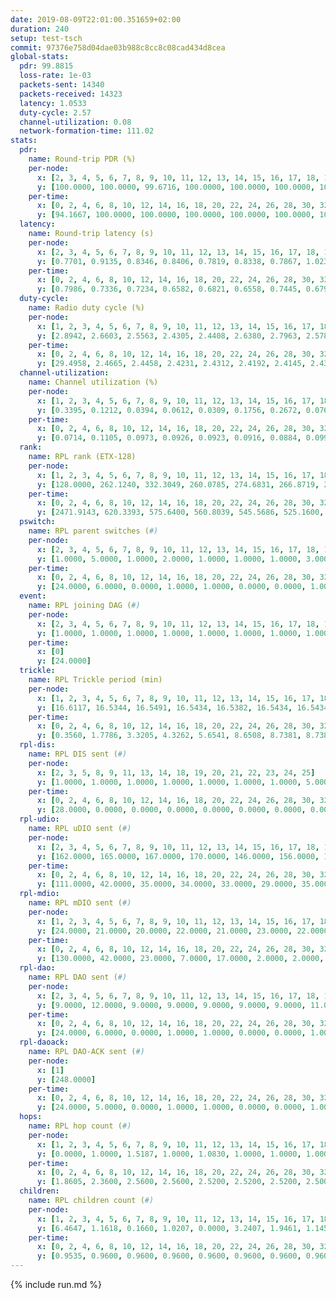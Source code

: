 ```yaml
---
date: 2019-08-09T22:01:00.351659+02:00
duration: 240
setup: test-tsch
commit: 97376e758d04dae03b988c8cc8c08cad434d8cea
global-stats:
  pdr: 99.8815
  loss-rate: 1e-03
  packets-sent: 14340
  packets-received: 14323
  latency: 1.0533
  duty-cycle: 2.57
  channel-utilization: 0.08
  network-formation-time: 111.02
stats:
  pdr:
    name: Round-trip PDR (%)
    per-node:
      x: [2, 3, 4, 5, 6, 7, 8, 9, 10, 11, 12, 13, 14, 15, 16, 17, 18, 19, 20, 21, 22, 23, 24, 25]
      y: [100.0000, 100.0000, 99.6716, 100.0000, 100.0000, 100.0000, 100.0000, 100.0000, 100.0000, 100.0000, 99.2661, 100.0000, 99.8294, 99.8319, 100.0000, 99.8236, 99.6700, 99.8371, 100.0000, 99.8179, 99.8395, 100.0000, 99.6759, 99.8342]
    per-time:
      x: [0, 2, 4, 6, 8, 10, 12, 14, 16, 18, 20, 22, 24, 26, 28, 30, 32, 34, 36, 38, 40, 42, 44, 46, 48, 50, 52, 54, 56, 58, 60, 62, 64, 66, 68, 70, 72, 74, 76, 78, 80, 82, 84, 86, 88, 90, 92, 94, 96, 98, 100, 102, 104, 106, 108, 110, 112, 114, 116, 118, 120, 122, 124, 126, 128, 130, 132, 134, 136, 138, 140, 142, 144, 146, 148, 150, 152, 154, 156, 158, 160, 162, 164, 166, 168, 170, 172, 174, 176, 178, 180, 182, 184, 186, 188, 190, 192, 194, 196, 198, 200, 202, 204, 206, 208, 210, 212, 214, 216, 218, 220, 222, 224, 226, 228, 230, 232, 234, 236, 238, 240]
      y: [94.1667, 100.0000, 100.0000, 100.0000, 100.0000, 100.0000, 100.0000, 100.0000, 100.0000, 99.1667, 100.0000, 100.0000, 99.1597, 100.0000, 99.1667, 100.0000, 100.0000, 100.0000, 100.0000, 100.0000, 100.0000, 100.0000, 100.0000, 100.0000, 100.0000, 100.0000, 99.1597, 100.0000, 100.0000, 99.1667, 100.0000, 100.0000, 100.0000, 100.0000, 100.0000, 100.0000, 100.0000, 100.0000, 100.0000, 100.0000, 100.0000, 100.0000, 100.0000, 100.0000, 100.0000, 100.0000, 100.0000, 100.0000, 100.0000, 100.0000, 100.0000, 100.0000, 100.0000, 100.0000, 100.0000, 100.0000, 100.0000, 99.1667, 100.0000, 100.0000, 100.0000, 100.0000, 100.0000, 100.0000, 100.0000, 100.0000, 100.0000, 100.0000, 100.0000, 99.1667, 100.0000, 100.0000, 100.0000, 100.0000, 100.0000, 100.0000, 100.0000, 100.0000, 100.0000, 100.0000, 100.0000, 100.0000, 100.0000, 100.0000, 100.0000, 100.0000, 98.3333, 100.0000, 100.0000, 100.0000, 100.0000, 100.0000, 100.0000, 100.0000, 100.0000, 100.0000, 100.0000, 100.0000, 100.0000, 100.0000, 100.0000, 100.0000, 100.0000, 100.0000, 100.0000, 100.0000, 100.0000, 100.0000, 100.0000, 100.0000, 100.0000, 100.0000, 99.1667, 100.0000, 100.0000, 100.0000, 100.0000, 100.0000, 100.0000, 100.0000, null]
  latency:
    name: Round-trip latency (s)
    per-node:
      x: [2, 3, 4, 5, 6, 7, 8, 9, 10, 11, 12, 13, 14, 15, 16, 17, 18, 19, 20, 21, 22, 23, 24, 25]
      y: [0.7701, 0.9135, 0.8346, 0.8406, 0.7819, 0.8338, 0.7867, 1.0230, 0.9308, 1.0319, 0.9351, 1.0027, 1.1180, 0.9874, 1.0571, 1.0560, 1.1310, 1.2371, 1.1733, 1.3463, 1.3826, 1.3352, 1.2963, 1.4754]
    per-time:
      x: [0, 2, 4, 6, 8, 10, 12, 14, 16, 18, 20, 22, 24, 26, 28, 30, 32, 34, 36, 38, 40, 42, 44, 46, 48, 50, 52, 54, 56, 58, 60, 62, 64, 66, 68, 70, 72, 74, 76, 78, 80, 82, 84, 86, 88, 90, 92, 94, 96, 98, 100, 102, 104, 106, 108, 110, 112, 114, 116, 118, 120, 122, 124, 126, 128, 130, 132, 134, 136, 138, 140, 142, 144, 146, 148, 150, 152, 154, 156, 158, 160, 162, 164, 166, 168, 170, 172, 174, 176, 178, 180, 182, 184, 186, 188, 190, 192, 194, 196, 198, 200, 202, 204, 206, 208, 210, 212, 214, 216, 218, 220, 222, 224, 226, 228, 230, 232, 234, 236, 238, 240]
      y: [0.7986, 0.7336, 0.7234, 0.6582, 0.6821, 0.6558, 0.7445, 0.6790, 0.6483, 0.6607, 0.6293, 0.6899, 0.6746, 0.6540, 0.6947, 0.7025, 0.6601, 0.6757, 0.6865, 0.6447, 0.6065, 0.6075, 0.5881, 0.5871, 0.5814, 0.6282, 0.6546, 0.6055, 0.6174, 0.6871, 0.5590, 0.6189, 0.5908, 0.6110, 0.6046, 0.6244, 0.6764, 0.5637, 0.6033, 0.5884, 0.6315, 0.6765, 0.6678, 0.6894, 0.6603, 0.6475, 0.6392, 0.7944, 0.8512, 0.7058, 0.5852, 0.6451, 0.6725, 1.0878, 1.0584, 0.8295, 0.8311, 0.6002, 0.6869, 1.1980, 1.4141, 1.2284, 0.9240, 0.8161, 0.7787, 1.1552, 1.5259, 1.4429, 1.3652, 1.1623, 0.9043, 1.2192, 1.5478, 1.5170, 1.4973, 1.4497, 1.2941, 1.3864, 1.5261, 1.5240, 1.5336, 1.5206, 1.4274, 1.5028, 1.5184, 1.4842, 1.5302, 1.5101, 1.4938, 1.4983, 1.5029, 1.4904, 1.5167, 1.4674, 1.5024, 1.5123, 1.4760, 1.4927, 1.4707, 1.4564, 1.4621, 1.5123, 1.5426, 1.4867, 1.4859, 1.4859, 1.5415, 1.5125, 1.4758, 1.4649, 1.5204, 1.4767, 1.4820, 1.5056, 1.4854, 1.5485, 1.4863, 1.4805, 1.5126, 1.4794, null]
  duty-cycle:
    name: Radio duty cycle (%)
    per-node:
      x: [1, 2, 3, 4, 5, 6, 7, 8, 9, 10, 11, 12, 13, 14, 15, 16, 17, 18, 19, 20, 21, 22, 23, 24, 25]
      y: [2.8942, 2.6603, 2.5563, 2.4305, 2.4408, 2.6380, 2.7963, 2.5788, 2.4767, 2.3553, 2.5532, 2.5042, 2.5431, 2.3627, 2.5272, 2.6437, 2.6538, 2.7777, 2.6591, 2.6062, 2.6047, 2.9044, 2.7961, 2.9001, 2.7101]
    per-time:
      x: [0, 2, 4, 6, 8, 10, 12, 14, 16, 18, 20, 22, 24, 26, 28, 30, 32, 34, 36, 38, 40, 42, 44, 46, 48, 50, 52, 54, 56, 58, 60, 62, 64, 66, 68, 70, 72, 74, 76, 78, 80, 82, 84, 86, 88, 90, 92, 94, 96, 98, 100, 102, 104, 106, 108, 110, 112, 114, 116, 118, 120, 122, 124, 126, 128, 130, 132, 134, 136, 138, 140, 142, 144, 146, 148, 150, 152, 154, 156, 158, 160, 162, 164, 166, 168, 170, 172, 174, 176, 178, 180, 182, 184, 186, 188, 190, 192, 194, 196, 198, 200, 202, 204, 206, 208, 210, 212, 214, 216, 218, 220, 222, 224, 226, 228, 230, 232, 234, 236, 238, 240]
      y: [29.4958, 2.4665, 2.4458, 2.4231, 2.4312, 2.4192, 2.4145, 2.4362, 2.4267, 2.4126, 2.4127, 2.4045, 2.4207, 2.4116, 2.4242, 2.4216, 2.4361, 2.4104, 2.4012, 2.4186, 2.4109, 2.3985, 2.4105, 2.4026, 2.3921, 2.4014, 2.4068, 2.4125, 2.4189, 2.4547, 2.3071, 2.3305, 2.3522, 2.4107, 2.4002, 2.3977, 2.3811, 2.3935, 2.3871, 2.4077, 2.4022, 2.4109, 2.3965, 2.4143, 2.4106, 2.4012, 2.3874, 2.4053, 2.3955, 2.4136, 2.4140, 2.3776, 2.3951, 2.3980, 2.4032, 2.3889, 2.3931, 2.3999, 2.3787, 2.3960, 2.3905, 2.3850, 2.3837, 2.3898, 2.4046, 2.3850, 2.3877, 2.3921, 2.3804, 2.3918, 2.3839, 2.3904, 2.3750, 2.3911, 2.3873, 2.3900, 2.3921, 2.3998, 2.3907, 2.3986, 2.3924, 2.3899, 2.3829, 2.3858, 2.3911, 2.3950, 2.3922, 2.3878, 2.3767, 2.3922, 2.3920, 2.3847, 2.3947, 2.3824, 2.3887, 2.3838, 2.3869, 2.3730, 2.3891, 2.3898, 2.3810, 2.3786, 2.3881, 2.3971, 2.3860, 2.3767, 2.3831, 2.3916, 2.3856, 2.3790, 2.3745, 2.3933, 2.3823, 2.3873, 2.3980, 2.3867, 2.3895, 2.3776, 2.3796, 2.3991, 2.3642]
  channel-utilization:
    name: Channel utilization (%)
    per-node:
      x: [1, 2, 3, 4, 5, 6, 7, 8, 9, 10, 11, 12, 13, 14, 15, 16, 17, 18, 19, 20, 21, 22, 23, 24, 25]
      y: [0.3395, 0.1212, 0.0394, 0.0612, 0.0309, 0.1756, 0.2672, 0.0767, 0.0432, 0.0455, 0.0350, 0.0710, 0.0462, 0.0522, 0.0393, 0.1053, 0.1297, 0.1019, 0.0517, 0.0479, 0.0421, 0.0338, 0.0319, 0.0317, 0.0334]
    per-time:
      x: [0, 2, 4, 6, 8, 10, 12, 14, 16, 18, 20, 22, 24, 26, 28, 30, 32, 34, 36, 38, 40, 42, 44, 46, 48, 50, 52, 54, 56, 58, 60, 62, 64, 66, 68, 70, 72, 74, 76, 78, 80, 82, 84, 86, 88, 90, 92, 94, 96, 98, 100, 102, 104, 106, 108, 110, 112, 114, 116, 118, 120, 122, 124, 126, 128, 130, 132, 134, 136, 138, 140, 142, 144, 146, 148, 150, 152, 154, 156, 158, 160, 162, 164, 166, 168, 170, 172, 174, 176, 178, 180, 182, 184, 186, 188, 190, 192, 194, 196, 198, 200, 202, 204, 206, 208, 210, 212, 214, 216, 218, 220, 222, 224, 226, 228, 230, 232, 234, 236, 238, 240]
      y: [0.0714, 0.1105, 0.0973, 0.0926, 0.0923, 0.0916, 0.0884, 0.0999, 0.0935, 0.0882, 0.0886, 0.0877, 0.0925, 0.0880, 0.0913, 0.0949, 0.0973, 0.0861, 0.0871, 0.0914, 0.0866, 0.0824, 0.0867, 0.0832, 0.0789, 0.0817, 0.0864, 0.0881, 0.0921, 0.1125, 0.0345, 0.0421, 0.0606, 0.0880, 0.0814, 0.0816, 0.0749, 0.0790, 0.0778, 0.0854, 0.0829, 0.0872, 0.0811, 0.0868, 0.0872, 0.0838, 0.0773, 0.0880, 0.0795, 0.0877, 0.0893, 0.0721, 0.0797, 0.0835, 0.0847, 0.0792, 0.0803, 0.0823, 0.0735, 0.0809, 0.0770, 0.0781, 0.0768, 0.0792, 0.0865, 0.0757, 0.0760, 0.0780, 0.0737, 0.0793, 0.0770, 0.0790, 0.0720, 0.0801, 0.0770, 0.0772, 0.0770, 0.0828, 0.0787, 0.0823, 0.0809, 0.0780, 0.0767, 0.0755, 0.0781, 0.0806, 0.0785, 0.0782, 0.0731, 0.0796, 0.0794, 0.0765, 0.0797, 0.0740, 0.0768, 0.0753, 0.0772, 0.0710, 0.0780, 0.0785, 0.0755, 0.0712, 0.0783, 0.0827, 0.0755, 0.0729, 0.0765, 0.0805, 0.0787, 0.0750, 0.0727, 0.0797, 0.0746, 0.0785, 0.0825, 0.0789, 0.0793, 0.0741, 0.0736, 0.0815, 0.0655]
  rank:
    name: RPL rank (ETX-128)
    per-node:
      x: [1, 2, 3, 4, 5, 6, 7, 8, 9, 10, 11, 12, 13, 14, 15, 16, 17, 18, 19, 20, 21, 22, 23, 24, 25]
      y: [128.0000, 262.1240, 332.3049, 260.0785, 274.6831, 266.8719, 271.3430, 269.0413, 412.3934, 415.2698, 425.6955, 395.6680, 440.1481, 522.1628, 433.2634, 470.9218, 458.7154, 777.6475, 576.2834, 575.7755, 852.5943, 606.9588, 661.6420, 655.7942, 679.3704]
    per-time:
      x: [0, 2, 4, 6, 8, 10, 12, 14, 16, 18, 20, 22, 24, 26, 28, 30, 32, 34, 36, 38, 40, 42, 44, 46, 48, 50, 52, 54, 56, 58, 60, 62, 64, 66, 68, 70, 72, 74, 76, 78, 80, 82, 84, 86, 88, 90, 92, 94, 96, 98, 100, 102, 104, 106, 108, 110, 112, 114, 116, 118, 120, 122, 124, 126, 128, 130, 132, 134, 136, 138, 140, 142, 144, 146, 148, 150, 152, 154, 156, 158, 160, 162, 164, 166, 168, 170, 172, 174, 176, 178, 180, 182, 184, 186, 188, 190, 192, 194, 196, 198, 200, 202, 204, 206, 208, 210, 212, 214, 216, 218, 220, 222, 224, 226, 228, 230, 232, 234, 236, 238, 240]
      y: [2471.9143, 620.3393, 575.6400, 560.8039, 545.5686, 525.1600, 520.1400, 518.5686, 502.7800, 487.2115, 489.4510, 484.1200, 493.1961, 478.8000, 470.1400, 475.5400, 482.6275, 475.3600, 475.9200, 472.8000, 465.5660, 455.2000, 452.6275, 441.6400, 435.6400, 434.2600, 440.4231, 444.8824, 451.3654, 502.3107, 515.3565, 513.7869, 502.2024, 433.6275, 427.5200, 426.5600, 425.3600, 424.4600, 428.1000, 431.9216, 427.9200, 426.8600, 424.0800, 427.4800, 426.7500, 426.7600, 423.9200, 425.9412, 427.8200, 428.8200, 442.5192, 438.7200, 434.2200, 435.8200, 438.3400, 434.4717, 428.3600, 431.2549, 417.6000, 419.0200, 417.2000, 416.2000, 411.8627, 416.3725, 423.3269, 413.3400, 412.4800, 411.4600, 410.2000, 412.7200, 417.5200, 421.1765, 418.3600, 419.6731, 423.7843, 412.7800, 423.1765, 418.8800, 421.4400, 420.5800, 418.7500, 420.1176, 412.7200, 411.2400, 411.5800, 415.8431, 414.6000, 418.4000, 413.2000, 422.8654, 413.9400, 416.6275, 420.4000, 423.2200, 416.3800, 417.6200, 415.4600, 420.2157, 415.0000, 417.1176, 411.6471, 408.3200, 404.5882, 405.8000, 404.6400, 405.0400, 407.9412, 399.3137, 396.6471, 394.8600, 393.3400, 393.8200, 393.6600, 397.6078, 400.7200, 400.9020, 400.7647, 400.4000, 400.4000, 402.2157, 402.8000]
  pswitch:
    name: RPL parent switches (#)
    per-node:
      x: [2, 3, 4, 5, 6, 7, 8, 9, 10, 11, 12, 13, 14, 15, 16, 17, 18, 19, 20, 21, 22, 23, 24, 25]
      y: [1.0000, 5.0000, 1.0000, 2.0000, 1.0000, 1.0000, 1.0000, 3.0000, 11.0000, 2.0000, 9.0000, 2.0000, 11.0000, 2.0000, 2.0000, 5.0000, 3.0000, 6.0000, 4.0000, 3.0000, 3.0000, 3.0000, 3.0000, 3.0000]
    per-time:
      x: [0, 2, 4, 6, 8, 10, 12, 14, 16, 18, 20, 22, 24, 26, 28, 30, 32, 34, 36, 38, 40, 42, 44, 46, 48, 50, 52, 54, 56, 58, 60, 62, 64, 66, 68, 70, 72, 74, 76, 78, 80, 82, 84, 86, 88, 90, 92, 94, 96, 98, 100, 102, 104, 106, 108, 110, 112, 114, 116, 118, 120, 122, 124, 126, 128, 130, 132, 134, 136, 138, 140, 142, 144, 146, 148, 150, 152, 154, 156, 158, 160, 162, 164, 166, 168, 170, 172, 174, 176, 178, 180, 182, 184, 186, 188, 190, 192, 194, 196, 198, 200, 202, 204, 206, 208, 210, 212, 214, 216, 218, 220, 222, 224, 226, 228, 230, 232, 234, 236, 238]
      y: [24.0000, 6.0000, 0.0000, 1.0000, 1.0000, 0.0000, 0.0000, 1.0000, 0.0000, 2.0000, 1.0000, 0.0000, 1.0000, 0.0000, 0.0000, 0.0000, 1.0000, 0.0000, 0.0000, 0.0000, 3.0000, 0.0000, 1.0000, 0.0000, 0.0000, 0.0000, 2.0000, 1.0000, 2.0000, 0.0000, 0.0000, 1.0000, 0.0000, 1.0000, 0.0000, 0.0000, 0.0000, 0.0000, 0.0000, 1.0000, 0.0000, 0.0000, 0.0000, 0.0000, 2.0000, 0.0000, 0.0000, 1.0000, 0.0000, 0.0000, 2.0000, 0.0000, 0.0000, 0.0000, 0.0000, 3.0000, 0.0000, 1.0000, 0.0000, 0.0000, 0.0000, 0.0000, 1.0000, 1.0000, 2.0000, 0.0000, 0.0000, 0.0000, 0.0000, 0.0000, 0.0000, 1.0000, 0.0000, 2.0000, 1.0000, 0.0000, 1.0000, 0.0000, 0.0000, 0.0000, 2.0000, 1.0000, 0.0000, 0.0000, 0.0000, 1.0000, 0.0000, 0.0000, 0.0000, 2.0000, 0.0000, 1.0000, 0.0000, 0.0000, 0.0000, 0.0000, 0.0000, 1.0000, 1.0000, 1.0000, 1.0000, 0.0000, 1.0000, 0.0000, 0.0000, 0.0000, 1.0000, 1.0000, 1.0000, 0.0000, 0.0000, 0.0000, 0.0000, 1.0000, 0.0000, 1.0000, 1.0000, 0.0000, 0.0000, 1.0000]
  event:
    name: RPL joining DAG (#)
    per-node:
      x: [2, 3, 4, 5, 6, 7, 8, 9, 10, 11, 12, 13, 14, 15, 16, 17, 18, 19, 20, 21, 22, 23, 24, 25]
      y: [1.0000, 1.0000, 1.0000, 1.0000, 1.0000, 1.0000, 1.0000, 1.0000, 1.0000, 1.0000, 1.0000, 1.0000, 1.0000, 1.0000, 1.0000, 1.0000, 1.0000, 1.0000, 1.0000, 1.0000, 1.0000, 1.0000, 1.0000, 1.0000]
    per-time:
      x: [0]
      y: [24.0000]
  trickle:
    name: RPL Trickle period (min)
    per-node:
      x: [1, 2, 3, 4, 5, 6, 7, 8, 9, 10, 11, 12, 13, 14, 15, 16, 17, 18, 19, 20, 21, 22, 23, 24, 25]
      y: [16.6117, 16.5344, 16.5491, 16.5434, 16.5382, 16.5434, 16.5434, 16.5338, 16.4794, 16.3038, 16.5017, 16.4372, 16.5329, 17.3295, 16.5377, 16.5332, 16.5236, 16.4797, 16.4918, 16.4838, 16.4797, 16.5332, 16.5472, 16.4837, 16.5472]
    per-time:
      x: [0, 2, 4, 6, 8, 10, 12, 14, 16, 18, 20, 22, 24, 26, 28, 30, 32, 34, 36, 38, 40, 42, 44, 46, 48, 50, 52, 54, 56, 58, 60, 62, 64, 66, 68, 70, 72, 74, 76, 78, 80, 82, 84, 86, 88, 90, 92, 94, 96, 98, 100, 102, 104, 106, 108, 110, 112, 114, 116, 118, 120, 122, 124, 126, 128, 130, 132, 134, 136, 138, 140, 142, 144, 146, 148, 150, 152, 154, 156, 158, 160, 162, 164, 166, 168, 170, 172, 174, 176, 178, 180, 182, 184, 186, 188, 190, 192, 194, 196, 198, 200, 202, 204, 206, 208, 210, 212, 214, 216, 218, 220, 222, 224, 226, 228, 230, 232, 234, 236, 238, 240]
      y: [0.3560, 1.7786, 3.3205, 4.3262, 5.6541, 8.6508, 8.7381, 8.7381, 8.7381, 15.7959, 17.4763, 17.4763, 17.4763, 17.4763, 17.4763, 17.4763, 17.4763, 17.4763, 17.4763, 17.4763, 17.4763, 17.4763, 17.4763, 17.4763, 17.4763, 17.4763, 17.4763, 17.4763, 17.4763, 17.4763, 17.4763, 17.4763, 17.4763, 17.4763, 17.4763, 17.4763, 17.4763, 17.4763, 17.4763, 17.4763, 17.4763, 17.4763, 17.4763, 17.4763, 17.4763, 17.4763, 17.4763, 17.4763, 17.4763, 17.4763, 17.4763, 17.4763, 17.4763, 17.4763, 17.4763, 17.4763, 17.4763, 17.4763, 17.4763, 17.4763, 17.4763, 17.4763, 17.4763, 17.4763, 17.4763, 17.4763, 17.4763, 17.4763, 17.4763, 17.4763, 17.4763, 17.4763, 17.4763, 17.4763, 17.4763, 17.4763, 17.4763, 17.4763, 17.4763, 17.4763, 17.4763, 17.4763, 17.4763, 17.4763, 17.4763, 17.4763, 17.4763, 17.4763, 17.4763, 17.4763, 17.4763, 17.4763, 17.4763, 17.4763, 17.4763, 17.4763, 17.4763, 17.4763, 17.4763, 17.4763, 17.4763, 17.4763, 17.4763, 17.4763, 17.4763, 17.4763, 17.4763, 17.4763, 17.4763, 17.4763, 17.4763, 17.4763, 17.4763, 17.4763, 17.4763, 17.4763, 17.4763, 17.4763, 17.4763, 17.4763, 17.4763]
  rpl-dis:
    name: RPL DIS sent (#)
    per-node:
      x: [2, 3, 5, 8, 9, 11, 13, 14, 18, 19, 20, 21, 22, 23, 24, 25]
      y: [1.0000, 1.0000, 1.0000, 1.0000, 1.0000, 1.0000, 1.0000, 5.0000, 1.0000, 3.0000, 2.0000, 2.0000, 4.0000, 2.0000, 4.0000, 2.0000]
    per-time:
      x: [0, 2, 4, 6, 8, 10, 12, 14, 16, 18, 20, 22, 24, 26, 28, 30, 32, 34, 36, 38, 40, 42, 44, 46, 48, 50, 52, 54, 56, 58, 60, 62, 64]
      y: [28.0000, 0.0000, 0.0000, 0.0000, 0.0000, 0.0000, 0.0000, 0.0000, 0.0000, 0.0000, 0.0000, 0.0000, 0.0000, 0.0000, 0.0000, 0.0000, 0.0000, 0.0000, 0.0000, 0.0000, 0.0000, 0.0000, 0.0000, 0.0000, 0.0000, 0.0000, 0.0000, 0.0000, 0.0000, 0.0000, 1.0000, 2.0000, 1.0000]
  rpl-udio:
    name: RPL uDIO sent (#)
    per-node:
      x: [2, 3, 4, 5, 6, 7, 8, 9, 10, 11, 12, 13, 14, 15, 16, 17, 18, 19, 20, 21, 22, 23, 24, 25]
      y: [162.0000, 165.0000, 167.0000, 170.0000, 146.0000, 156.0000, 163.0000, 172.0000, 172.0000, 167.0000, 161.0000, 170.0000, 179.0000, 159.0000, 163.0000, 158.0000, 153.0000, 161.0000, 160.0000, 164.0000, 169.0000, 165.0000, 168.0000, 166.0000]
    per-time:
      x: [0, 2, 4, 6, 8, 10, 12, 14, 16, 18, 20, 22, 24, 26, 28, 30, 32, 34, 36, 38, 40, 42, 44, 46, 48, 50, 52, 54, 56, 58, 60, 62, 64, 66, 68, 70, 72, 74, 76, 78, 80, 82, 84, 86, 88, 90, 92, 94, 96, 98, 100, 102, 104, 106, 108, 110, 112, 114, 116, 118, 120, 122, 124, 126, 128, 130, 132, 134, 136, 138, 140, 142, 144, 146, 148, 150, 152, 154, 156, 158, 160, 162, 164, 166, 168, 170, 172, 174, 176, 178, 180, 182, 184, 186, 188, 190, 192, 194, 196, 198, 200, 202, 204, 206, 208, 210, 212, 214, 216, 218, 220, 222, 224, 226, 228, 230, 232, 234, 236, 238, 240]
      y: [111.0000, 42.0000, 35.0000, 34.0000, 33.0000, 29.0000, 35.0000, 32.0000, 33.0000, 35.0000, 30.0000, 30.0000, 33.0000, 33.0000, 31.0000, 29.0000, 39.0000, 34.0000, 32.0000, 31.0000, 35.0000, 33.0000, 34.0000, 34.0000, 27.0000, 34.0000, 31.0000, 29.0000, 30.0000, 37.0000, 36.0000, 37.0000, 37.0000, 36.0000, 28.0000, 29.0000, 28.0000, 29.0000, 36.0000, 31.0000, 29.0000, 32.0000, 32.0000, 31.0000, 31.0000, 34.0000, 31.0000, 32.0000, 34.0000, 34.0000, 29.0000, 29.0000, 34.0000, 32.0000, 35.0000, 29.0000, 27.0000, 32.0000, 30.0000, 33.0000, 26.0000, 31.0000, 34.0000, 29.0000, 32.0000, 32.0000, 35.0000, 28.0000, 34.0000, 31.0000, 38.0000, 33.0000, 33.0000, 33.0000, 27.0000, 37.0000, 29.0000, 33.0000, 32.0000, 33.0000, 30.0000, 30.0000, 30.0000, 32.0000, 36.0000, 33.0000, 28.0000, 32.0000, 28.0000, 34.0000, 33.0000, 33.0000, 34.0000, 31.0000, 36.0000, 32.0000, 27.0000, 31.0000, 35.0000, 32.0000, 32.0000, 31.0000, 32.0000, 31.0000, 29.0000, 32.0000, 29.0000, 36.0000, 37.0000, 26.0000, 31.0000, 29.0000, 31.0000, 33.0000, 32.0000, 32.0000, 28.0000, 30.0000, 29.0000, 33.0000, 14.0000]
  rpl-mdio:
    name: RPL mDIO sent (#)
    per-node:
      x: [1, 2, 3, 4, 5, 6, 7, 8, 9, 10, 11, 12, 13, 14, 15, 16, 17, 18, 19, 20, 21, 22, 23, 24, 25]
      y: [24.0000, 21.0000, 20.0000, 22.0000, 21.0000, 23.0000, 22.0000, 21.0000, 20.0000, 27.0000, 21.0000, 25.0000, 21.0000, 22.0000, 24.0000, 22.0000, 28.0000, 23.0000, 23.0000, 23.0000, 23.0000, 21.0000, 22.0000, 20.0000, 23.0000]
    per-time:
      x: [0, 2, 4, 6, 8, 10, 12, 14, 16, 18, 20, 22, 24, 26, 28, 30, 32, 34, 36, 38, 40, 42, 44, 46, 48, 50, 52, 54, 56, 58, 60, 62, 64, 66, 68, 70, 72, 74, 76, 78, 80, 82, 84, 86, 88, 90, 92, 94, 96, 98, 100, 102, 104, 106, 108, 110, 112, 114, 116, 118, 120, 122, 124, 126, 128, 130, 132, 134, 136, 138, 140, 142, 144, 146, 148, 150, 152, 154, 156, 158, 160, 162, 164, 166, 168, 170, 172, 174, 176, 178, 180, 182, 184, 186, 188, 190, 192, 194, 196, 198, 200, 202, 204, 206, 208, 210, 212, 214, 216, 218, 220, 222, 224, 226, 228, 230, 232, 234, 236, 238, 240]
      y: [130.0000, 42.0000, 23.0000, 7.0000, 17.0000, 2.0000, 2.0000, 8.0000, 15.0000, 0.0000, 0.0000, 0.0000, 0.0000, 5.0000, 4.0000, 3.0000, 6.0000, 6.0000, 1.0000, 0.0000, 0.0000, 0.0000, 3.0000, 7.0000, 4.0000, 7.0000, 4.0000, 0.0000, 0.0000, 1.0000, 0.0000, 8.0000, 5.0000, 9.0000, 1.0000, 1.0000, 0.0000, 0.0000, 0.0000, 3.0000, 5.0000, 3.0000, 3.0000, 10.0000, 1.0000, 0.0000, 0.0000, 1.0000, 5.0000, 4.0000, 9.0000, 4.0000, 2.0000, 0.0000, 0.0000, 0.0000, 0.0000, 6.0000, 6.0000, 4.0000, 7.0000, 2.0000, 0.0000, 0.0000, 0.0000, 1.0000, 6.0000, 8.0000, 6.0000, 3.0000, 1.0000, 0.0000, 0.0000, 1.0000, 1.0000, 5.0000, 8.0000, 5.0000, 4.0000, 1.0000, 0.0000, 0.0000, 0.0000, 5.0000, 3.0000, 6.0000, 8.0000, 2.0000, 1.0000, 0.0000, 0.0000, 1.0000, 8.0000, 7.0000, 5.0000, 3.0000, 1.0000, 0.0000, 0.0000, 0.0000, 1.0000, 8.0000, 4.0000, 2.0000, 9.0000, 1.0000, 0.0000, 0.0000, 0.0000, 1.0000, 2.0000, 9.0000, 7.0000, 4.0000, 2.0000, 0.0000, 0.0000, 0.0000, 3.0000, 12.0000, 1.0000]
  rpl-dao:
    name: RPL DAO sent (#)
    per-node:
      x: [2, 3, 4, 5, 6, 7, 8, 9, 10, 11, 12, 13, 14, 15, 16, 17, 18, 19, 20, 21, 22, 23, 24, 25]
      y: [9.0000, 12.0000, 9.0000, 9.0000, 9.0000, 9.0000, 9.0000, 11.0000, 16.0000, 9.0000, 13.0000, 9.0000, 16.0000, 9.0000, 10.0000, 10.0000, 10.0000, 12.0000, 10.0000, 10.0000, 10.0000, 10.0000, 10.0000, 10.0000]
    per-time:
      x: [0, 2, 4, 6, 8, 10, 12, 14, 16, 18, 20, 22, 24, 26, 28, 30, 32, 34, 36, 38, 40, 42, 44, 46, 48, 50, 52, 54, 56, 58, 60, 62, 64, 66, 68, 70, 72, 74, 76, 78, 80, 82, 84, 86, 88, 90, 92, 94, 96, 98, 100, 102, 104, 106, 108, 110, 112, 114, 116, 118, 120, 122, 124, 126, 128, 130, 132, 134, 136, 138, 140, 142, 144, 146, 148, 150, 152, 154, 156, 158, 160, 162, 164, 166, 168, 170, 172, 174, 176, 178, 180, 182, 184, 186, 188, 190, 192, 194, 196, 198, 200, 202, 204, 206, 208, 210, 212, 214, 216, 218, 220, 222, 224, 226, 228, 230, 232, 234, 236, 238]
      y: [24.0000, 6.0000, 0.0000, 1.0000, 1.0000, 0.0000, 0.0000, 1.0000, 0.0000, 2.0000, 1.0000, 0.0000, 1.0000, 0.0000, 13.0000, 4.0000, 2.0000, 0.0000, 1.0000, 0.0000, 3.0000, 0.0000, 2.0000, 1.0000, 1.0000, 1.0000, 2.0000, 1.0000, 9.0000, 6.0000, 0.0000, 1.0000, 1.0000, 1.0000, 2.0000, 0.0000, 2.0000, 1.0000, 1.0000, 2.0000, 1.0000, 1.0000, 4.0000, 7.0000, 2.0000, 1.0000, 1.0000, 1.0000, 2.0000, 1.0000, 4.0000, 1.0000, 1.0000, 2.0000, 1.0000, 3.0000, 2.0000, 8.0000, 1.0000, 1.0000, 0.0000, 0.0000, 2.0000, 2.0000, 6.0000, 0.0000, 2.0000, 1.0000, 0.0000, 2.0000, 3.0000, 7.0000, 0.0000, 3.0000, 1.0000, 0.0000, 3.0000, 1.0000, 2.0000, 2.0000, 3.0000, 2.0000, 0.0000, 0.0000, 2.0000, 5.0000, 2.0000, 1.0000, 2.0000, 3.0000, 2.0000, 2.0000, 1.0000, 3.0000, 1.0000, 2.0000, 0.0000, 1.0000, 2.0000, 5.0000, 4.0000, 1.0000, 1.0000, 1.0000, 0.0000, 2.0000, 2.0000, 4.0000, 1.0000, 2.0000, 0.0000, 0.0000, 1.0000, 6.0000, 5.0000, 1.0000, 2.0000, 0.0000, 0.0000, 3.0000]
  rpl-daoack:
    name: RPL DAO-ACK sent (#)
    per-node:
      x: [1]
      y: [248.0000]
    per-time:
      x: [0, 2, 4, 6, 8, 10, 12, 14, 16, 18, 20, 22, 24, 26, 28, 30, 32, 34, 36, 38, 40, 42, 44, 46, 48, 50, 52, 54, 56, 58, 60, 62, 64, 66, 68, 70, 72, 74, 76, 78, 80, 82, 84, 86, 88, 90, 92, 94, 96, 98, 100, 102, 104, 106, 108, 110, 112, 114, 116, 118, 120, 122, 124, 126, 128, 130, 132, 134, 136, 138, 140, 142, 144, 146, 148, 150, 152, 154, 156, 158, 160, 162, 164, 166, 168, 170, 172, 174, 176, 178, 180, 182, 184, 186, 188, 190, 192, 194, 196, 198, 200, 202, 204, 206, 208, 210, 212, 214, 216, 218, 220, 222, 224, 226, 228, 230, 232, 234, 236, 238]
      y: [24.0000, 5.0000, 0.0000, 1.0000, 1.0000, 0.0000, 0.0000, 1.0000, 0.0000, 2.0000, 1.0000, 0.0000, 1.0000, 0.0000, 13.0000, 4.0000, 2.0000, 0.0000, 1.0000, 0.0000, 3.0000, 0.0000, 2.0000, 1.0000, 1.0000, 1.0000, 2.0000, 1.0000, 9.0000, 6.0000, 0.0000, 1.0000, 1.0000, 1.0000, 2.0000, 0.0000, 2.0000, 1.0000, 1.0000, 2.0000, 1.0000, 1.0000, 4.0000, 7.0000, 2.0000, 1.0000, 1.0000, 1.0000, 2.0000, 1.0000, 4.0000, 1.0000, 1.0000, 2.0000, 1.0000, 3.0000, 2.0000, 8.0000, 1.0000, 1.0000, 0.0000, 0.0000, 2.0000, 1.0000, 6.0000, 0.0000, 2.0000, 1.0000, 0.0000, 2.0000, 3.0000, 7.0000, 0.0000, 3.0000, 1.0000, 0.0000, 3.0000, 1.0000, 2.0000, 2.0000, 3.0000, 2.0000, 0.0000, 0.0000, 2.0000, 5.0000, 2.0000, 1.0000, 2.0000, 2.0000, 1.0000, 3.0000, 1.0000, 3.0000, 1.0000, 2.0000, 0.0000, 1.0000, 2.0000, 5.0000, 4.0000, 1.0000, 1.0000, 1.0000, 0.0000, 2.0000, 2.0000, 4.0000, 1.0000, 2.0000, 0.0000, 0.0000, 1.0000, 6.0000, 5.0000, 1.0000, 2.0000, 0.0000, 0.0000, 3.0000]
  hops:
    name: RPL hop count (#)
    per-node:
      x: [1, 2, 3, 4, 5, 6, 7, 8, 9, 10, 11, 12, 13, 14, 15, 16, 17, 18, 19, 20, 21, 22, 23, 24, 25]
      y: [0.0000, 1.0000, 1.5187, 1.0000, 1.0830, 1.0000, 1.0000, 1.0000, 2.0041, 1.9917, 2.0498, 1.9419, 2.0000, 2.9876, 2.0622, 2.2656, 2.1743, 2.4167, 3.0917, 3.0456, 3.1583, 3.2667, 3.6208, 3.4375, 3.6833]
    per-time:
      x: [0, 2, 4, 6, 8, 10, 12, 14, 16, 18, 20, 22, 24, 26, 28, 30, 32, 34, 36, 38, 40, 42, 44, 46, 48, 50, 52, 54, 56, 58, 60, 62, 64, 66, 68, 70, 72, 74, 76, 78, 80, 82, 84, 86, 88, 90, 92, 94, 96, 98, 100, 102, 104, 106, 108, 110, 112, 114, 116, 118, 120, 122, 124, 126, 128, 130, 132, 134, 136, 138, 140, 142, 144, 146, 148, 150, 152, 154, 156, 158, 160, 162, 164, 166, 168, 170, 172, 174, 176, 178, 180, 182, 184, 186, 188, 190, 192, 194, 196, 198, 200, 202, 204, 206, 208, 210, 212, 214, 216, 218, 220, 222, 224, 226, 228, 230, 232, 234, 236, 238, 240]
      y: [1.8605, 2.3600, 2.5600, 2.5600, 2.5200, 2.5200, 2.5200, 2.5000, 2.4800, 2.4400, 2.4000, 2.4000, 2.3600, 2.3200, 2.3200, 2.3200, 2.3200, 2.3200, 2.3200, 2.3200, 2.2800, 2.2400, 2.2400, 2.2400, 2.2400, 2.2400, 2.2400, 2.2400, 2.2400, 2.2400, 2.2400, 2.2400, 2.2400, 2.2000, 2.1600, 2.1600, 2.1600, 2.1600, 2.1600, 2.1600, 2.1600, 2.1600, 2.1600, 2.1600, 2.1600, 2.1600, 2.1600, 2.1600, 2.1600, 2.1600, 2.1200, 2.0800, 2.0800, 2.0800, 2.0800, 2.0800, 2.0400, 2.0400, 2.0400, 2.0400, 2.0400, 2.0400, 2.0200, 2.0000, 2.0000, 2.0000, 2.0000, 2.0000, 2.0000, 2.0000, 2.0000, 1.9800, 1.9600, 1.9600, 1.9600, 1.9600, 2.0400, 2.0400, 2.0400, 2.0400, 2.0400, 2.0200, 2.0000, 2.0000, 2.0000, 2.0000, 2.0000, 2.0000, 2.0000, 2.0000, 2.0000, 2.0000, 2.0000, 2.0000, 2.0000, 2.0000, 2.0000, 1.9600, 1.9600, 1.9600, 1.9600, 1.9600, 1.9600, 1.9600, 1.9600, 1.9600, 1.9600, 1.9600, 1.9200, 1.9200, 1.9200, 1.9200, 1.9200, 1.9400, 1.9600, 1.9600, 1.9600, 1.9600, 1.9600, 1.9600, 1.9600]
  children:
    name: RPL children count (#)
    per-node:
      x: [1, 2, 3, 4, 5, 6, 7, 8, 9, 10, 11, 12, 13, 14, 15, 16, 17, 18, 19, 20, 21, 22, 23, 24, 25]
      y: [6.4647, 1.1618, 0.1660, 1.0207, 0.0000, 3.2407, 1.9461, 1.1452, 0.3320, 0.2656, 0.0000, 0.6058, 0.2241, 0.0996, 0.1577, 1.8672, 1.9668, 1.8500, 0.5625, 0.5228, 0.3250, 0.0583, 0.0000, 0.0000, 0.0000]
    per-time:
      x: [0, 2, 4, 6, 8, 10, 12, 14, 16, 18, 20, 22, 24, 26, 28, 30, 32, 34, 36, 38, 40, 42, 44, 46, 48, 50, 52, 54, 56, 58, 60, 62, 64, 66, 68, 70, 72, 74, 76, 78, 80, 82, 84, 86, 88, 90, 92, 94, 96, 98, 100, 102, 104, 106, 108, 110, 112, 114, 116, 118, 120, 122, 124, 126, 128, 130, 132, 134, 136, 138, 140, 142, 144, 146, 148, 150, 152, 154, 156, 158, 160, 162, 164, 166, 168, 170, 172, 174, 176, 178, 180, 182, 184, 186, 188, 190, 192, 194, 196, 198, 200, 202, 204, 206, 208, 210, 212, 214, 216, 218, 220, 222, 224, 226, 228, 230, 232, 234, 236, 238, 240]
      y: [0.9535, 0.9600, 0.9600, 0.9600, 0.9600, 0.9600, 0.9600, 0.9600, 0.9600, 0.9600, 0.9600, 0.9600, 0.9600, 0.9600, 0.9600, 0.9600, 0.9600, 0.9600, 0.9600, 0.9600, 0.9600, 0.9600, 0.9600, 0.9600, 0.9600, 0.9600, 0.9600, 0.9600, 0.9600, 0.9600, 0.9600, 0.9600, 0.9600, 0.9600, 0.9600, 0.9600, 0.9600, 0.9600, 0.9600, 0.9600, 0.9600, 0.9600, 0.9600, 0.9600, 0.9600, 0.9600, 0.9600, 0.9600, 0.9600, 0.9600, 0.9600, 0.9600, 0.9600, 0.9600, 0.9600, 0.9600, 0.9600, 0.9600, 0.9600, 0.9600, 0.9600, 0.9600, 0.9600, 0.9600, 0.9600, 0.9600, 0.9600, 0.9600, 0.9600, 0.9600, 0.9600, 0.9600, 0.9600, 0.9600, 0.9600, 0.9600, 0.9600, 0.9600, 0.9600, 0.9600, 0.9600, 0.9600, 0.9600, 0.9600, 0.9600, 0.9600, 0.9600, 0.9600, 0.9600, 0.9600, 0.9600, 0.9600, 0.9600, 0.9600, 0.9600, 0.9600, 0.9600, 0.9600, 0.9600, 0.9600, 0.9600, 0.9600, 0.9600, 0.9600, 0.9600, 0.9600, 0.9600, 0.9600, 0.9600, 0.9600, 0.9600, 0.9600, 0.9600, 0.9600, 0.9600, 0.9600, 0.9600, 0.9600, 0.9600, 0.9600, 0.9600]
---
```


{% include run.md %}
